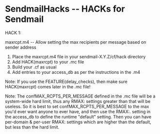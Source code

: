 SendmailHacks -- HACKs for Sendmail
===================================

HACK 1:

maxrcpt.m4  --  Allow setting the max recipients per message based on sender address

  1. Place the maxrcpt.m4 file in your sendmail-X.Y.Z/cf/hack directory
  2. Add HACK(maxrcpt) to your .mc file
  3. Build your .cf as usual
  4. Add entries to your access_db as per the instructions in the .m4

Note: If you use the FEATURE(delay_checks), then make sure HACK(maxrcpt) comes later in the .mc file!

Note: The confMAX_RCPTS_PER_MESSAGE defined in the .mc file will be a system-wide hard limit, thus
      any RMAX: settings greater than that will be useless.  So it is best to set confMAX_RCPTS_PER_MESSAGE
      to the max you'd ever want anyone to ever have, and then use the RMAX:. setting in the access_db to
      define the runtime "default" setting.  Then you can have per-domain & per-user RMAX: settings
      which are higher than the default, but less than the hard limit.

